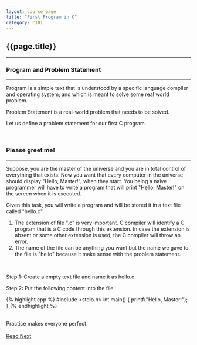 ```yaml
---
layout: course_page
title: "First Program in C"
category: c101
---
```

<h2 id="first-program" class="clay">{{page.title}}</h2>
<hr class="large orange" />

<ul id="agenda"></ul>

<h3 id="program-and-problem">Program and Problem Statement</h3>
<hr class="large orange" />
<p><span class="italic bold orange">Program</span> is a simple text that is understood by a specific language compiler and operating system; and which is meant to solve some real world problem.<p>
<p><span class="bold italic orange">Problem Statement</span> is a real-world problem that needs to be solved.</p>
<p>Let us define a problem statement for our first C program.</p>

<br/>
<h3 id="problem-statement">Please greet me!</h3>
<hr class="large orange" />
<p class="italic">Suppose, you are the master of the universe and you are in total control of everything that exists. Now you want that every computer in the universe should display "Hello, Master!", when they start. You being a naive programmer will have to write a program that will print "Hello, Master!" on the screen when it is executed.</p>

<p>Given this task, you will write a program and will be stored it in a text file called <span class="italic orange">"hello.c"</span>.</p>

<div class="arial italic note purple">
	<ol>
		<li>The extension of file ".c" is very important. C compiler will identify a C program that is a C code through this extension. In case the extension is absent or some other extension is used, the C compiler will throw an error.</li>
		<li>The name of the file can be anything you want but the name we gave to the file is "hello" because it make sense with the problem statement.</li>
	</ol>
</div>
<br/>

<p><span class="light-green">Step 1</span>: Create a empty text file and name it as <span class="italic">hello.c</span></p>
<p><span class="light-green">Step 2</span>: Put the following content into the file.</p>

{% highlight cpp %}
#include <stdio.h>
int main() {
	printf("Hello, Master!");
}
{% endhighlight %}

<br/>
<div class="arial bold italic text-center clay thought"><span class="orange">Practice</span> makes everyone <span class="orange">perfect</span>.</div>

<br/>
<a class="btn btn-default" href="{{ "" }}">Read Next</a>